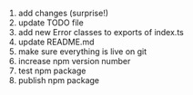 1. add changes (surprise!)
2. update TODO file
3. add new Error classes to exports of index.ts
4. update README.md
5. make sure everything is live on git
6. increase npm version number
7. test npm package
8. publish npm package